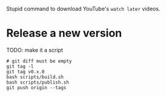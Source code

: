 Stupid command to download YouTube's `watch later` videos.

# Release a new version

TODO: make it a script
```
# git diff must be empty
git tag -l
git tag v0.x.0
bash scripts/build.sh
bash scripts/publish.sh
git push origin --tags
```
